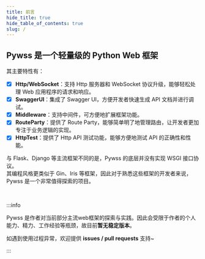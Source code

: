 ```yaml
---
title: 前言
hide_title: true
hide_table_of_contents: true
slug: /
---
```


## **Pywss 是一个轻量级的 Python Web 框架**    

其主要特性有：   
- [x] **Http/WebSocket**：支持 Http 服务器和 WebSocket 协议升级，能够轻松处理 Web 应用程序的请求和响应。
- [x] **SwaggerUI**：集成了 Swagger UI，方便开发者快速生成 API 文档并进行调试。
- [x] **Middleware**：支持中间件，可方便地扩展框架功能。
- [x] **RouteParty**：提供了 Route Party，能够简单明了地管理路由，让开发者更加专注于业务逻辑的实现。
- [x] **HttpTest**：提供了 Http API 测试功能，能够方便地测试 API 的正确性和性能。

与 Flask、Django 等主流框架不同的是，Pywss 的底层并没有实现 WSGI 接口协议。  
其编程风格更类似于 Gin、Iris 等框架，因此对于熟悉这些框架的开发者来说，Pywss 是一个非常值得探索的项目。

<br/>

:::info

Pywss 是作者对当前部分主流web框架的探索与实践。因此会受限于作者的个人能力、精力、工作经验等瓶颈，故目前**暂无稳定版本**。

如遇到使用过程异常，欢迎提供 **issues / pull requests** 支持~

:::
